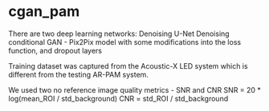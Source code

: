 # cgan_pam
There are two deep learning networks:
Denoising U-Net
Denoising conditional GAN - Pix2Pix model with some modifications into the loss function, and dropout layers

Training dataset was captured from the Acoustic-X LED system which is different from the testing AR-PAM system.

We used two no reference image quality metrics - SNR and CNR
SNR = 20 * log(mean_ROI / std_background)
CNR = std_ROI / std_background

